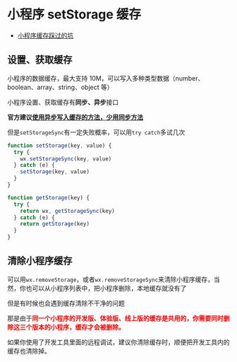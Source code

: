 # 小程序 setStorage 缓存

- [小程序缓存踩过的坑](https://blog.csdn.net/weixin_42133469/article/details/81875125)

## 设置、获取缓存

小程序的数据缓存，最大支持 10M，可以写入多种类型数据（number、boolean、array、string、object 等）

小程序设置、获取缓存有**同步、异步**接口

**官方建议[使用异步写入缓存的方法，少用同步方法](https://developers.weixin.qq.com/community/develop/doc/a352fb32bfc76cb6a6438925e4edf9b1)**

但是`setStorageSync`有一定失败概率，可以用`try catch`多试几次

```js
function setStorage(key, value) {
  try {
    wx.setStorageSync(key, value)
  } catch (e) {
    setStorage(key, value)
  }
}

function getStorage(key) {
  try {
    return wx, getStorageSync(key)
  } catch (e) {
    return getStorage(key)
  }
}
```

## 清除小程序缓存

可以用`wx.removeStorage`，或者`wx.removeStorageSync`来清除小程序缓存，当然，你也可以从小程序列表中，把小程序删除，本地缓存就没有了

但是有时候也会遇到缓存清除不干净的问题

那是由于<b style="color: red;">同一个小程序的开发版、体验版、线上版的缓存是共用的，你需要同时删除这三个版本的小程序，缓存才会被删除。</b>

如果你使用了开发工具里面的远程调试，建议你清除缓存时，顺便把开发工具内的缓存也清除掉。
